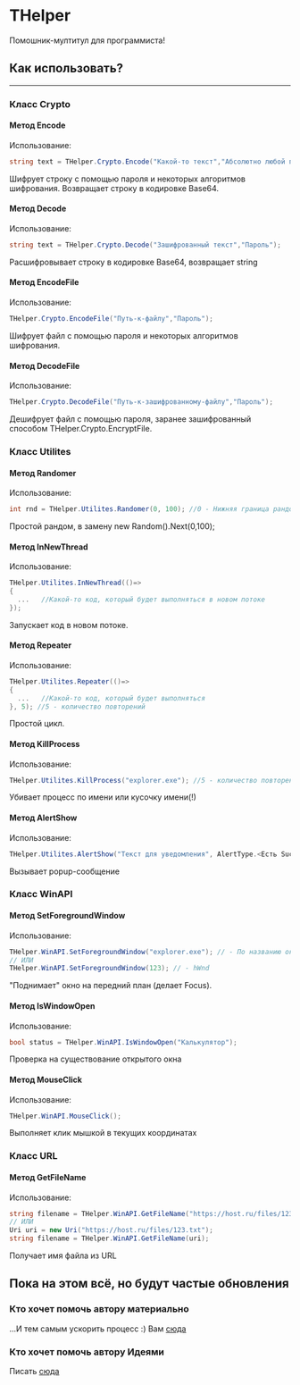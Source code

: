 # THelper
Помошник-мултитул для программиста!
## Как использовать?
---------------------
### Класс Crypto

#### Метод Encode
Использование:
``` C#
string text = THelper.Crypto.Encode("Какой-то текст","Абсолютно любой пароль");
```
  Шифрует строку с помощью пароля и некоторых алгоритмов шифрования. Возвращает строку в кодировке Base64.

#### Метод Decode
Использование:
``` C#
string text = THelper.Crypto.Decode("Зашифрованный текст","Пароль");
```
  Расшифровывает строку в кодировке Base64, возвращает string

#### Метод EncodeFile
Использование:
``` C#
THelper.Crypto.EncodeFile("Путь-к-файлу","Пароль");
```
  Шифрует файл с помощью пароля и некоторых алгоритмов шифрования.

#### Метод DecodeFile
Использование:
``` C#
THelper.Crypto.DecodeFile("Путь-к-зашифрованному-файлу","Пароль");
```
  Дешифрует файл с помощью пароля, заранее зашифрованный способом THelper.Crypto.EncryptFile.

### Класс Utilites

#### Метод Randomer
Использование:
``` C#
int rnd = THelper.Utilites.Randomer(0, 100); //0 - Нижняя граница рандома, 100 - Верхняя граница рандома
```
  Простой рандом, в замену new Random().Next(0,100);

#### Метод InNewThread
Использование:
``` C#
THelper.Utilites.InNewThread(()=>
{
  ...   //Какой-то код, который будет выполняться в новом потоке
}); 
```
  Запускает код в новом потоке.

#### Метод Repeater
Использование:
``` C#
THelper.Utilites.Repeater(()=>
{
  ...   //Какой-то код, который будет выполняться
}, 5); //5 - количество повторений
```
  Простой цикл.

#### Метод KillProcess
Использование:
``` C#
THelper.Utilites.KillProcess("explorer.exe"); //5 - количество повторений
```
  Убивает процесс по имени или кусочку имени(!)

#### Метод AlertShow
Использование:
``` C#
THelper.Utilites.AlertShow("Текст для уведомления", AlertType.<Есть Success, Error, Info, Warning>, ["Дополнительная инфа на одну строку по клику"]);
```
  Вызывает popup-сообщение

### Класс WinAPI

#### Метод SetForegroundWindow
Использование:
``` C#
THelper.WinAPI.SetForegroundWindow("explorer.exe"); // - По названию окна
// ИЛИ
THelper.WinAPI.SetForegroundWindow(123); // - hWnd
```
  "Поднимает" окно на передний план (делает Focus).

#### Метод IsWindowOpen
Использование:
``` C#
bool status = THelper.WinAPI.IsWindowOpen("Калькулятор");
```
  Проверка на существование открытого окна

#### Метод MouseClick
Использование:
``` C#
THelper.WinAPI.MouseClick();
```
  Выполняет клик мышкой в текущих координатах

### Класс URL

#### Метод GetFileName
Использование:
``` C#
string filename = THelper.WinAPI.GetFileName("https://host.ru/files/123.txt");
// ИЛИ
Uri uri = new Uri("https://host.ru/files/123.txt");
string filename = THelper.WinAPI.GetFileName(uri);
```
  Получает имя файла из URL
  
## Пока на этом всё, но будут частые обновления

### Кто хочет помочь автору материально
...И тем самым ускорить процесс :)
Вам [сюда](https://qiwi.com/p/79618800938)

### Кто хочет помочь автору Идеями
Писать [сюда](http://vk.com/temnij52)
